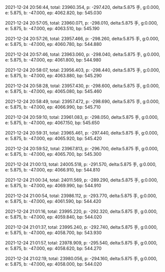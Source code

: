 2021-12-24 20:56:44, total: 23960.354, p: -297.420, delta:5.875 手, g:0.000, e: 5.875, b: -47.000, ep: 4062.820, bp: 545.030

2021-12-24 20:57:05, total: 23960.071, p: -298.010, delta:5.875 手, g:0.000, e: 5.875, b: -47.000, ep: 4063.510, bp: 545.190

2021-12-24 20:57:26, total: 23957.466, p: -298.260, delta:5.875 手, g:0.000, e: 5.875, b: -47.000, ep: 4060.780, bp: 544.880

2021-12-24 20:57:46, total: 23963.060, p: -298.040, delta:5.875 手, g:0.000, e: 5.875, b: -47.000, ep: 4061.800, bp: 544.980

2021-12-24 20:58:07, total: 23956.403, p: -298.440, delta:5.875 手, g:0.000, e: 5.875, b: -47.000, ep: 4063.880, bp: 545.290

2021-12-24 20:58:28, total: 23957.430, p: -298.600, delta:5.875 手, g:0.000, e: 5.875, b: -47.000, ep: 4065.080, bp: 545.460

2021-12-24 20:58:49, total: 23957.472, p: -298.690, delta:5.875 手, g:0.000, e: 5.875, b: -47.000, ep: 4066.990, bp: 545.710

2021-12-24 20:59:10, total: 23961.083, p: -298.050, delta:5.875 手, g:0.000, e: 5.875, b: -47.000, ep: 4067.150, bp: 545.650

2021-12-24 20:59:31, total: 23965.461, p: -297.440, delta:5.875 手, g:0.000, e: 5.875, b: -47.000, ep: 4065.920, bp: 545.420

2021-12-24 20:59:52, total: 23967.813, p: -296.700, delta:5.875 手, g:0.000, e: 5.875, b: -47.000, ep: 4065.700, bp: 545.300

2021-12-24 21:00:13, total: 24005.518, p: -291.570, delta:5.875 手, g:0.000, e: 5.875, b: -47.000, ep: 4066.910, bp: 544.810

2021-12-24 21:00:34, total: 24011.569, p: -289.290, delta:5.875 手, g:0.000, e: 5.875, b: -47.000, ep: 4069.990, bp: 544.910

2021-12-24 21:00:54, total: 23986.112, p: -293.770, delta:5.875 手, g:0.000, e: 5.875, b: -47.000, ep: 4061.590, bp: 544.420

2021-12-24 21:01:16, total: 23995.220, p: -292.320, delta:5.875 手, g:0.000, e: 5.875, b: -47.000, ep: 4059.840, bp: 544.020

2021-12-24 21:01:37, total: 23995.240, p: -292.740, delta:5.875 手, g:0.000, e: 5.875, b: -47.000, ep: 4058.700, bp: 543.930

2021-12-24 21:01:57, total: 23978.909, p: -295.540, delta:5.875 手, g:0.000, e: 5.875, b: -47.000, ep: 4058.620, bp: 544.270

2021-12-24 21:02:19, total: 23980.056, p: -294.160, delta:5.875 手, g:0.000, e: 5.875, b: -47.000, ep: 4058.000, bp: 544.020